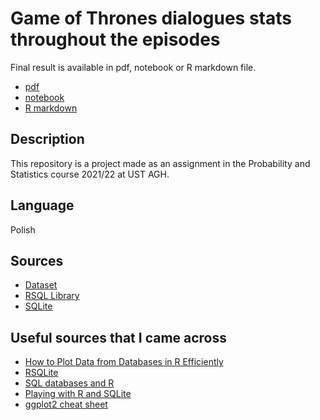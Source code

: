 # Game of Thrones dialogues stats throughout the episodes
Final result is available in pdf, notebook or R markdown file.
* [pdf](output/got-dialogues-stats.pdf)
* [notebook](output/got-dialogues-stats.html)
* [R markdown](got-dialogues-stats.Rmd)
## Description
This repository is a project made as an assignment in the Probability and Statistics course 2021/22 at UST AGH.

## Language

Polish
## Sources

* [Dataset](https://www.kaggle.com/gopinath15/gameofthrones?select=game-of-thrones.csv])
* [RSQL Library](https://cran.r-project.org/web/packages/RSQL/index.html)
* [SQLite](https://www.sqlite.org/)

## Useful sources that I came across

* [How to Plot Data from Databases in R Efficiently](https://www.youtube.com/watch?v=E7uSmD5NAww)
* [RSQLite](https://cran.r-project.org/web/packages/RSQLite/vignettes/RSQLite.html)
* [SQL databases and R](https://datacarpentry.org/R-ecology-lesson/05-r-and-databases.html)
* [Playing with R and SQLite](https://gist.github.com/zippeurfou/1e51dafeeb923c934015)
* [ggplot2 cheat sheet](https://raw.githubusercontent.com/rstudio/cheatsheets/main/data-visualization.pdf)